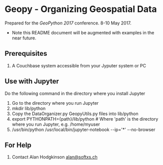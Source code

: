 # Geopy - Organizing Geospatial Data

Prepared for the *GeoPython 2017* conference. 8-10 May 2017.

 * Note this README document will be augmented with examples in the near future.

## Prerequisites

 1. A Couchbase system accessible from your Jyputer system or PC

## Use with Jupyter

Do the following command in the directory where you install Jupyter

 1. Go to the directory where you run Jupyter
 1. mkdir lib/python
 1. Copy the DataOrganizer.py GeopyUtils.py files into lib/python
 1. export PYTHONPATH={path}/lib/python		# Where 'path' is the directory where you run Jupyter, e.g. /home/myuser
 1. /usr/bin/python /usr/local/bin/jupyter-notebook --ip='\*' --no-browser 

## For Help

 1. Contact Alan Hodgkinson alan@softxs.ch 

 
